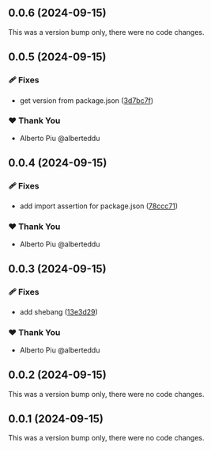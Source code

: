 ## 0.0.6 (2024-09-15)

This was a version bump only, there were no code changes.

## 0.0.5 (2024-09-15)


### 🩹 Fixes

- get version from package.json ([3d7bc7f](https://github.com/crankscript/crankscript/commit/3d7bc7f))

### ❤️  Thank You

- Alberto Piu @alberteddu

## 0.0.4 (2024-09-15)


### 🩹 Fixes

- add import assertion for package.json ([78ccc71](https://github.com/crankscript/crankscript/commit/78ccc71))

### ❤️  Thank You

- Alberto Piu @alberteddu

## 0.0.3 (2024-09-15)


### 🩹 Fixes

- add shebang ([13e3d29](https://github.com/crankscript/crankscript/commit/13e3d29))

### ❤️  Thank You

- Alberto Piu @alberteddu

## 0.0.2 (2024-09-15)

This was a version bump only, there were no code changes.

## 0.0.1 (2024-09-15)

This was a version bump only, there were no code changes.